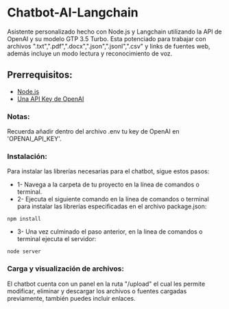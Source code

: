 # Chatbot-AI-Langchain
Asistente personalizado hecho con Node.js y Langchain utilizando la API de OpenAI y su modelo GTP 3.5 Turbo. Esta potenciado para trabajar con archivos ".txt",".pdf",".docx",".json",".jsonl",".csv" y links de fuentes web, además incluye un modo lectura y reconocimiento de voz.

## Prerrequisitos:
- [Node.js](https://nodejs.org/dist/v18.18.0/node-v18.18.0-x64.msi)
- [Una API Key de OpenAI](https://platform.openai.com/account/api-keys)

### Notas:
Recuerda añadir dentro del archivo .env tu key de OpenAI en 'OPENAI_API_KEY'.

### Instalación: 
Para instalar las librerías necesarias para el chatbot, sigue estos pasos:

- 1- Navega a la carpeta de tu proyecto en la línea de comandos o terminal.
- 2- Ejecuta el siguiente comando en la línea de comandos o terminal para instalar las librerías especificadas en el archivo package.json:

```
npm install
```
- 3- Una vez culminado el paso anterior, en la linea de comandos o terminal ejecuta el servidor:

```
node server
```

### Carga y visualización de archivos: 
El chatbot cuenta con un panel en la ruta "/upload" el cual les permite modificar, eliminar y descargar los archivos o fuentes cargadas previamente, también puedes incluir enlaces.
